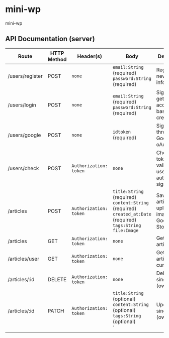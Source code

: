 # mini-wp
mini-wp

## API Documentation (server)
| Route          | HTTP Method | Header(s)                | Body                            | Description                                                                                                                |
|----------------|-------------|--------------------------|---------------------------------|----------------------------------------------------------------------------------------------------------------------------|
| /users/register    | POST        | `none`                   | `email:String`<br>(required)<br>`password:String`<br>(required)   | Register with new user info.                                                              |
| /users/login    | POST        | `none`                   | `email:String`<br>(required)<br>`password:String`<br>(required)   | Sign in and get an access token based on credentials.                                    |
| /users/google     | POST         | `none`   | `idtoken`<br>(required)                            | Sign in through Google oAuth.                                                                                   |
| /users/check | POST         | `Authorization: token`   | `none`                            | Check if token is valid, and user can automatically sign in.                                                                                          |
| /articles     | POST        | `Authorization: token`   | `title:String`<br>(required)<br>`content:String`<br>(required)<br>`created_at:Date`<br>(required)<br>`tags:String`<br>`file:Image`<br> | Save a new article and upload cover image to Goole Cloud Storage.                                                      |
| /articles | GET      | `Authorization: token`   | `none`                            | Get all articles.                                                      |
| /articles/user  | GET         | `Authorization: token`   | `none` | Get all articles by current user.            |
| /articles/:id | DELETE       | `Authorization: token`   | `none` | Delete a single article (owner only).    |
| /articles/:id | PATCH       | `Authorization: token`   | `title:String`<br>(optional)<br>`content:String`<br>(optional)<br>`tags:String`<br>(optional)<br>` | Update a single article (owner only).   |